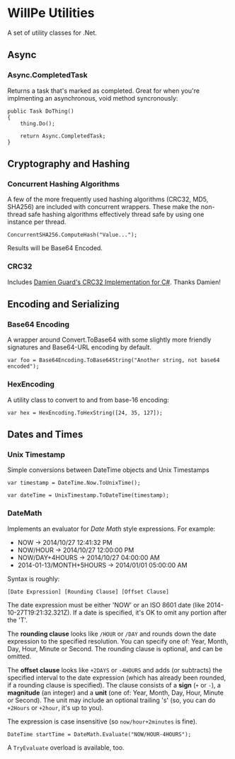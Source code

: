WillPe Utilities
================

A set of utility classes for .Net.



## Async

### Async.CompletedTask

Returns a task that's marked as completed. Great for when you're implmenting an asynchronous, void method syncronously:

````
public Task DoThing()
{
	thing.Do();

	return Async.CompletedTask;
}
````

## Cryptography and Hashing

### Concurrent Hashing Algorithms

A few of the more frequently used hashing algorithms (CRC32, MD5, SHA256) are included with concurrent wrappers. These make the non-thread safe hashing algorithms effectively thread safe by using one instance per thread.

````
ConcurrentSHA256.ComputeHash("Value...");
````

Results will be Base64 Encoded.

### CRC32

Includes [Damien Guard's CRC32 Implementation for C#](https://github.com/damieng/DamienGKit/blob/master/CSharp/DamienG.Library/Security/Cryptography/Crc32.cs). Thanks Damien!

## Encoding and Serializing

### Base64 Encoding

A wrapper around Convert.ToBase64 with some slightly more friendly signatures and Base64-URL encoding by default.

````
var foo = Base64Encoding.ToBase64String("Another string, not base64 encoded");
````

### HexEncoding

A utility class to convert to and from base-16 encoding:

````
var hex = HexEncoding.ToHexString([24, 35, 127]);
````

## Dates and Times

### Unix Timestamp

Simple conversions between DateTime objects and Unix Timestamps

````
var timestamp = DateTime.Now.ToUnixTime();

var dateTime = UnixTimestamp.ToDateTime(timestamp);
````

### DateMath

Implements an evaluator for *Date Math* style expressions. For example:

  - NOW -> 2014/10/27 12:41:32 PM
  - NOW/HOUR -> 2014/10/27 12:00:00 PM
  - NOW/DAY+4HOURS -> 2014/10/27 04:00:00 AM
  - 2014-01-13/MONTH+5HOURS -> 2014/01/01 05:00:00 AM

Syntax is roughly:

    [Date Expression] [Rounding Clause] [Offset Clause]

The date expression must be either 'NOW' or an ISO 8601 date (like 2014-10-27T19:21:32.321Z). If a date is specified, it's OK to omit any portion after the 'T'.

The **rounding clause** looks like `/HOUR` or `/DAY` and rounds down the date expression to the specified resolution. You can specify one of: Year, Month, Day, Hour, Minute or Second. The rounding clause is optional, and can be omitted.

The **offset clause** looks like `+2DAYS` or `-4HOURS` and adds (or subtracts) the specified interval to the date expression (which has already been rounded, if a rounding clause is specified). The clause consists of a **sign** (`+` or `-`), a **magnitude** (an integer) and a **unit** (one of: Year, Month, Day, Hour, Minute or Second). The unit may include an optional trailing 's' (so, you can do `+2Hours` or `+2hour`, it's up to you).

The expression is case insensitive (so `now/hour+2minutes` is fine).

````
DateTime startTime = DateMath.Evaluate("NOW/HOUR-4HOURS");
````

A `TryEvaluate` overload is available, too.